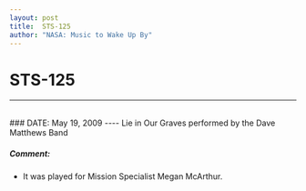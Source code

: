 ```yaml
---
layout: post
title:  STS-125
author: "NASA: Music to Wake Up By"
---
```


# STS-125
----
<br/>
### DATE: May 19, 2009
----
Lie in Our Graves performed by the Dave Matthews Band

##### Comment:
* It was played for Mission Specialist Megan McArthur.
